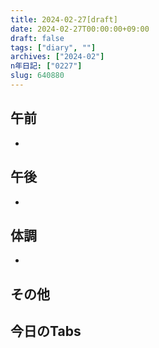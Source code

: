 ```yaml
---
title: 2024-02-27[draft]
date: 2024-02-27T00:00:00+09:00
draft: false
tags: ["diary", ""]
archives: ["2024-02"]
n年日記: ["0227"]
slug: 640880
---
```

## 午前
- 
## 午後
- 
## 体調
- 
## その他
## 今日のTabs